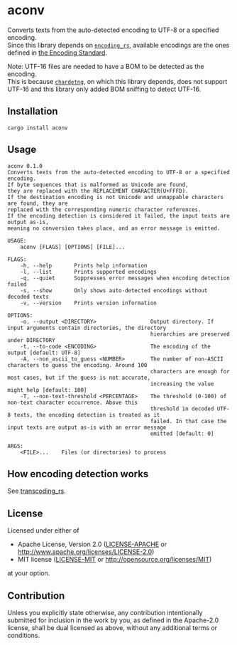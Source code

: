 # aconv  

Converts texts from the auto-detected encoding to UTF-8 or a specified encoding.  
Since this library depends on [`encoding_rs`](https://github.com/hsivonen/encoding_rs), available encodings are the ones defined in [the Encoding Standard](https://encoding.spec.whatwg.org).  

Note: UTF-16 files are needed to have a BOM to be detected as the encoding.  
      This is because [`chardetng`](https://github.com/hsivonen/chardetng), on which this library depends, does not support UTF-16 and this library only added BOM sniffing to detect UTF-16.  


## Installation
```
cargo install aconv
```


## Usage
```
aconv 0.1.0
Converts texts from the auto-detected encoding to UTF-8 or a specified encoding.
If byte sequences that is malformed as Unicode are found,
they are replaced with the REPLACEMENT CHARACTER(U+FFFD).
If the destination encoding is not Unicode and unmappable characters are found, they are
replaced with the corresponding numeric character references.
If the encoding detection is considered it failed, the input texts are output as-is,
meaning no conversion takes place, and an error message is emitted.

USAGE:
    aconv [FLAGS] [OPTIONS] [FILE]...

FLAGS:
    -h, --help       Prints help information
    -l, --list       Prints supported encodings
    -q, --quiet      Suppresses error messages when encoding detection failed
    -s, --show       Only shows auto-detected encodings without decoded texts
    -v, --version    Prints version information

OPTIONS:
    -o, --output <DIRECTORY>                 Output directory. If input arguments contain directories, the directory
                                             hierarchies are preserved under DIRECTORY
    -t, --to-code <ENCODING>                 The encoding of the output [default: UTF-8]
    -A, --non_ascii_to_guess <NUMBER>        The number of non-ASCII characters to guess the encoding. Around 100
                                             characters are enough for most cases, but if the guess is not accurate,
                                             increasing the value might help [default: 100]
    -T, --non-text-threshold <PERCENTAGE>    The threshold (0-100) of non-text character occurrence. Above this
                                             threshold in decoded UTF-8 texts, the encoding detection is treated as it
                                             failed. In that case the input texts are output as-is with an error message
                                             emitted [default: 0]

ARGS:
    <FILE>...    Files (or directories) to process
```


## How encoding detection works  
See [transcoding_rs](transcoding_rs/README.md#how-encoding-detection-works).


## License

Licensed under either of

 * Apache License, Version 2.0
   ([LICENSE-APACHE](LICENSE-APACHE) or http://www.apache.org/licenses/LICENSE-2.0)
 * MIT license
   ([LICENSE-MIT](LICENSE-MIT) or http://opensource.org/licenses/MIT)

at your option.

## Contribution

Unless you explicitly state otherwise, any contribution intentionally submitted
for inclusion in the work by you, as defined in the Apache-2.0 license, shall be
dual licensed as above, without any additional terms or conditions.

